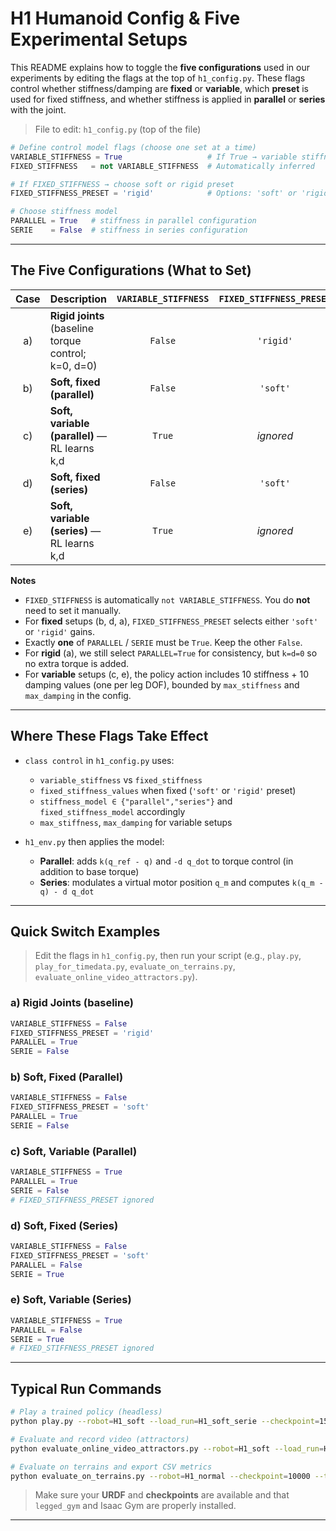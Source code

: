 # H1 Humanoid Config & Five Experimental Setups

This README explains how to toggle the **five configurations** used in our experiments by editing the flags at the top of `h1_config.py`. These flags control whether stiffness/damping are **fixed** or **variable**, which **preset** is used for fixed stiffness, and whether stiffness is applied in **parallel** or **series** with the joint.

> File to edit: `h1_config.py` (top of the file)

```python
# Define control model flags (choose one set at a time)
VARIABLE_STIFFNESS = True                   # If True → variable stiffness/damping are actions from the policy
FIXED_STIFFNESS   = not VARIABLE_STIFFNESS  # Automatically inferred

# If FIXED_STIFFNESS → choose soft or rigid preset
FIXED_STIFFNESS_PRESET = 'rigid'            # Options: 'soft' or 'rigid'

# Choose stiffness model
PARALLEL = True   # stiffness in parallel configuration
SERIE    = False  # stiffness in series configuration
```

---

## The Five Configurations (What to Set)

| Case | Description                                                   | `VARIABLE_STIFFNESS` | `FIXED_STIFFNESS_PRESET` | `PARALLEL` | `SERIE` |
|:----:|---------------------------------------------------------------|:---------------------:|:-------------------------:|:----------:|:------:|
| a)   | **Rigid joints** (baseline torque control; k=0, d=0)         | `False`               | `'rigid'`                 | `True`     | `False` |
| b)   | **Soft, fixed (parallel)**                                   | `False`               | `'soft'`                  | `True`     | `False` |
| c)   | **Soft, variable (parallel)** — RL learns k,d                 | `True`                | _ignored_                 | `True`     | `False` |
| d)   | **Soft, fixed (series)**                                     | `False`               | `'soft'`                  | `False`    | `True`  |
| e)   | **Soft, variable (series)** — RL learns k,d                   | `True`                | _ignored_                 | `False`    | `True`  |

**Notes**  
- `FIXED_STIFFNESS` is automatically `not VARIABLE_STIFFNESS`. You do **not** need to set it manually.  
- For **fixed** setups (b, d, a), `FIXED_STIFFNESS_PRESET` selects either `'soft'` or `'rigid'` gains.  
- Exactly **one** of `PARALLEL` / `SERIE` must be `True`. Keep the other `False`.  
- For **rigid** (a), we still select `PARALLEL=True` for consistency, but `k=d=0` so no extra torque is added.  
- For **variable** setups (c, e), the policy action includes 10 stiffness + 10 damping values (one per leg DOF), bounded by `max_stiffness` and `max_damping` in the config.

---

## Where These Flags Take Effect

- `class control` in `h1_config.py` uses:
  - `variable_stiffness` vs `fixed_stiffness`
  - `fixed_stiffness_values` when fixed (`'soft'` or `'rigid'` preset)
  - `stiffness_model ∈ {"parallel","series"}` and `fixed_stiffness_model` accordingly
  - `max_stiffness`, `max_damping` for variable setups

- `h1_env.py` then applies the model:
  - **Parallel**: adds `k(q_ref - q)` and `-d q_dot` to torque control (in addition to base torque)
  - **Series**: modulates a virtual motor position `q_m` and computes `k(q_m - q) - d q_dot`

---

## Quick Switch Examples

> Edit the flags in `h1_config.py`, then run your script (e.g., `play.py`, `play_for_timedata.py`, `evaluate_on_terrains.py`, `evaluate_online_video_attractors.py`).

### a) Rigid Joints (baseline)
```python
VARIABLE_STIFFNESS = False
FIXED_STIFFNESS_PRESET = 'rigid'
PARALLEL = True
SERIE = False
```

### b) Soft, Fixed (Parallel)
```python
VARIABLE_STIFFNESS = False
FIXED_STIFFNESS_PRESET = 'soft'
PARALLEL = True
SERIE = False
```

### c) Soft, Variable (Parallel)
```python
VARIABLE_STIFFNESS = True
PARALLEL = True
SERIE = False
# FIXED_STIFFNESS_PRESET ignored
```

### d) Soft, Fixed (Series)
```python
VARIABLE_STIFFNESS = False
FIXED_STIFFNESS_PRESET = 'soft'
PARALLEL = False
SERIE = True
```

### e) Soft, Variable (Series)
```python
VARIABLE_STIFFNESS = True
PARALLEL = False
SERIE = True
# FIXED_STIFFNESS_PRESET ignored
```

---

## Typical Run Commands


```bash
# Play a trained policy (headless)
python play.py --robot=H1_soft --load_run=H1_soft_serie --checkpoint=15000 --stiffness_model=series --headless

# Evaluate and record video (attractors)
python evaluate_online_video_attractors.py --robot=H1_soft --load_run=H1_soft_serie --checkpoint=15000 --stiffness_model=series

# Evaluate on terrains and export CSV metrics
python evaluate_on_terrains.py --robot=H1_normal --checkpoint=10000 --terrains=plane,stones --out_dir=plots/metrics
```

> Make sure your **URDF** and **checkpoints** are available and that `legged_gym` and Isaac Gym are properly installed.

---

